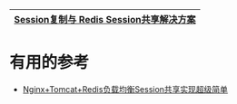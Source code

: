 

[Session复制与 Redis Session共享解决方案](https://www.bilibili.com/video/BV1KW411A78r)|
---|

# 有用的参考

* [Nginx+Tomcat+Redis负载均衡Session共享实现超级简单](https://www.lagou.com/lgeduarticle/70491.html)
